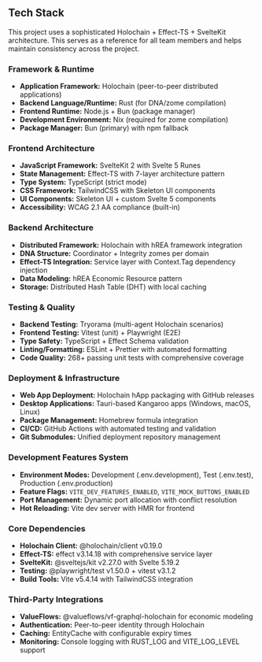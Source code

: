## Tech Stack

This project uses a sophisticated Holochain + Effect-TS + SvelteKit architecture. This serves as a reference for all team members and helps maintain consistency across the project.

### Framework & Runtime
- **Application Framework:** Holochain (peer-to-peer distributed applications)
- **Backend Language/Runtime:** Rust (for DNA/zome compilation)
- **Frontend Runtime:** Node.js + Bun (package manager)
- **Development Environment:** Nix (required for zome compilation)
- **Package Manager:** Bun (primary) with npm fallback

### Frontend Architecture
- **JavaScript Framework:** SvelteKit 2 with Svelte 5 Runes
- **State Management:** Effect-TS with 7-layer architecture pattern
- **Type System:** TypeScript (strict mode)
- **CSS Framework:** TailwindCSS with Skeleton UI components
- **UI Components:** Skeleton UI + custom Svelte 5 components
- **Accessibility:** WCAG 2.1 AA compliance (built-in)

### Backend Architecture
- **Distributed Framework:** Holochain with hREA framework integration
- **DNA Structure:** Coordinator + Integrity zomes per domain
- **Effect-TS Integration:** Service layer with Context.Tag dependency injection
- **Data Modeling:** hREA Economic Resource pattern
- **Storage:** Distributed Hash Table (DHT) with local caching

### Testing & Quality
- **Backend Testing:** Tryorama (multi-agent Holochain scenarios)
- **Frontend Testing:** Vitest (unit) + Playwright (E2E)
- **Type Safety:** TypeScript + Effect Schema validation
- **Linting/Formatting:** ESLint + Prettier with automated formatting
- **Code Quality:** 268+ passing unit tests with comprehensive coverage

### Deployment & Infrastructure
- **Web App Deployment:** Holochain hApp packaging with GitHub releases
- **Desktop Applications:** Tauri-based Kangaroo apps (Windows, macOS, Linux)
- **Package Management:** Homebrew formula integration
- **CI/CD:** GitHub Actions with automated testing and validation
- **Git Submodules:** Unified deployment repository management

### Development Features System
- **Environment Modes:** Development (.env.development), Test (.env.test), Production (.env.production)
- **Feature Flags:** `VITE_DEV_FEATURES_ENABLED`, `VITE_MOCK_BUTTONS_ENABLED`
- **Port Management:** Dynamic port allocation with conflict resolution
- **Hot Reloading:** Vite dev server with HMR for frontend

### Core Dependencies
- **Holochain Client:** @holochain/client v0.19.0
- **Effect-TS:** effect v3.14.18 with comprehensive service layer
- **SvelteKit:** @sveltejs/kit v2.27.0 with Svelte 5.19.2
- **Testing:** @playwright/test v1.50.0 + vitest v3.1.2
- **Build Tools:** Vite v5.4.14 with TailwindCSS integration

### Third-Party Integrations
- **ValueFlows:** @valueflows/vf-graphql-holochain for economic modeling
- **Authentication:** Peer-to-peer identity through Holochain
- **Caching:** EntityCache with configurable expiry times
- **Monitoring:** Console logging with RUST_LOG and VITE_LOG_LEVEL support
